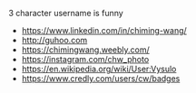 <!-- ### Hi there 👋

**chimingw/chimingw** is a ✨ _special_ ✨ repository because its `README.md` (this file) appears on your GitHub profile.

Here are some ideas to get you started:

- 🔭 I’m currently working on ...
- 🌱 I’m currently learning ...
- 👯 I’m looking to collaborate on ...
- 🤔 I’m looking for help with ...
- 💬 Ask me about ...
- 📫 How to reach me: ...
- 😄 Pronouns: ...
- ⚡ Fun fact: ...
-->

<!--
### chiming wang
-->

<!--
Student, photographer, crypto miner.
CompTIA A+ Certified

“It is a shame for a man to grow old without seeing the beauty and strength of which his body is capable.”
-->
3 character username is funny
<!-- -->

- https://www.linkedin.com/in/chiming-wang/
- http://guhoo.com
- https://chimingwang.weebly.com/
- https://instagram.com/chw_photo
- https://en.wikipedia.org/wiki/User:Vysulo
- https://www.credly.com/users/cw/badges
<!--
- https://chiming.eth.link
- http://guhoo.com/
-->
